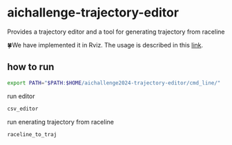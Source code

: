 # aichallenge-trajectory-editor

Provides a trajectory editor and a tool for generating trajectory from raceline

🍀We have implemented it in Rviz. The usage is described in this [link](./rviz_plugins.md).

## how to run

```bash
export PATH="$PATH:$HOME/aichallenge2024-trajectory-editor/cmd_line/"
```

run editor

```bash
csv_editor
```

run enerating trajectory from raceline

```bash
raceline_to_traj
```
